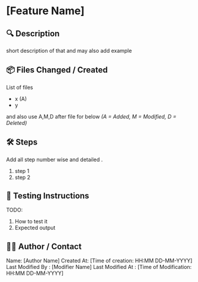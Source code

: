 # [Feature Name]

## 🔍 Description
short description of that and may also add example


## 📦 Files Changed / Created
List of files 
- x (A)
- y 

and also use A,M,D after file for below
*(A = Added, M = Modified, D = Deleted)*

## 🛠️ Steps

Add all step number wise and detailed .
1. step 1
2. step 2

## 🧪 Testing Instructions
 TODO:
1. How to test it
2. Expected output

## 🙋‍♂️ Author / Contact
Name: [Author Name]
Created At: [Time of creation: HH:MM DD-MM-YYYY]
Last Modified By : [Modifier Name]
Last Modified At : [Time of Modification: HH:MM DD-MM-YYYY]
